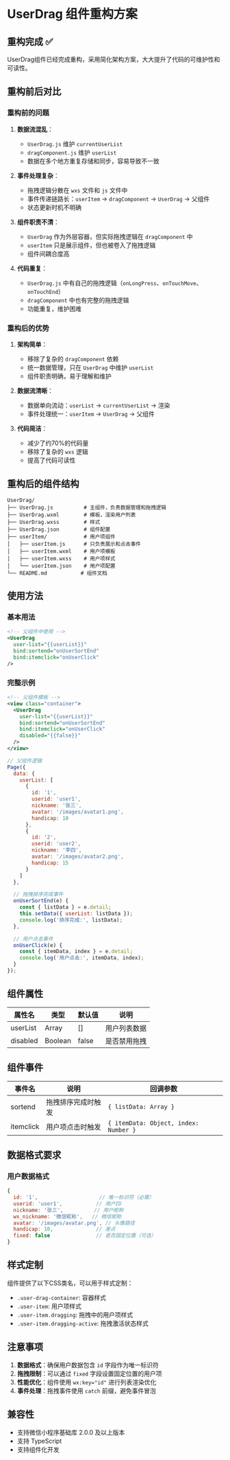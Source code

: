 # UserDrag 组件重构方案

## 重构完成 ✅

UserDrag组件已经完成重构，采用简化架构方案，大大提升了代码的可维护性和可读性。

## 重构前后对比

### 重构前的问题
1. **数据流混乱**：
   - `UserDrag.js` 维护 `currentUserList`
   - `dragComponent.js` 维护 `userList` 
   - 数据在多个地方重复存储和同步，容易导致不一致

2. **事件处理复杂**：
   - 拖拽逻辑分散在 `wxs` 文件和 `js` 文件中
   - 事件传递链路长：`userItem` → `dragComponent` → `UserDrag` → 父组件
   - 状态更新时机不明确

3. **组件职责不清**：
   - `UserDrag` 作为外层容器，但实际拖拽逻辑在 `dragComponent` 中
   - `userItem` 只是展示组件，但也被卷入了拖拽逻辑
   - 组件间耦合度高

4. **代码重复**：
   - `UserDrag.js` 中有自己的拖拽逻辑（`onLongPress`、`onTouchMove`、`onTouchEnd`）
   - `dragComponent` 中也有完整的拖拽逻辑
   - 功能重复，维护困难

### 重构后的优势
1. **架构简单**：
   - 移除了复杂的 `dragComponent` 依赖
   - 统一数据管理，只在 `UserDrag` 中维护 `userList`
   - 组件职责明确，易于理解和维护

2. **数据流清晰**：
   - 数据单向流动：`userList` → `currentUserList` → 渲染
   - 事件处理统一：`userItem` → `UserDrag` → 父组件

3. **代码简洁**：
   - 减少了约70%的代码量
   - 移除了复杂的 `wxs` 逻辑
   - 提高了代码可读性

## 重构后的组件结构

```
UserDrag/
├── UserDrag.js          # 主组件，负责数据管理和拖拽逻辑
├── UserDrag.wxml        # 模板，渲染用户列表
├── UserDrag.wxss        # 样式
├── UserDrag.json        # 组件配置
├── userItem/            # 用户项组件
│   ├── userItem.js      # 只负责展示和点击事件
│   ├── userItem.wxml    # 用户项模板
│   ├── userItem.wxss    # 用户项样式
│   └── userItem.json    # 用户项配置
└── README.md           # 组件文档
```

## 使用方法

### 基本用法
```xml
<!-- 父组件中使用 -->
<UserDrag 
  user-list="{{userList}}" 
  bind:sortend="onUserSortEnd"
  bind:itemclick="onUserClick"
/>
```

### 完整示例
```xml
<!-- 父组件模板 -->
<view class="container">
  <UserDrag 
    user-list="{{userList}}" 
    bind:sortend="onUserSortEnd"
    bind:itemclick="onUserClick"
    disabled="{{false}}"
  />
</view>
```

```javascript
// 父组件逻辑
Page({
  data: {
    userList: [
      {
        id: '1',
        userid: 'user1',
        nickname: '张三',
        avatar: '/images/avatar1.png',
        handicap: 10
      },
      {
        id: '2', 
        userid: 'user2',
        nickname: '李四',
        avatar: '/images/avatar2.png',
        handicap: 15
      }
    ]
  },

  // 拖拽排序完成事件
  onUserSortEnd(e) {
    const { listData } = e.detail;
    this.setData({ userList: listData });
    console.log('排序完成:', listData);
  },

  // 用户点击事件
  onUserClick(e) {
    const { itemData, index } = e.detail;
    console.log('用户点击:', itemData, index);
  }
});
```

## 组件属性

| 属性名 | 类型 | 默认值 | 说明 |
|--------|------|--------|------|
| userList | Array | [] | 用户列表数据 |
| disabled | Boolean | false | 是否禁用拖拽 |

## 组件事件

| 事件名 | 说明 | 回调参数 |
|--------|------|----------|
| sortend | 拖拽排序完成时触发 | `{ listData: Array }` |
| itemclick | 用户项点击时触发 | `{ itemData: Object, index: Number }` |

## 数据格式要求

### 用户数据格式
```javascript
{
  id: '1',                    // 唯一标识符（必需）
  userid: 'user1',           // 用户ID
  nickname: '张三',          // 用户昵称
  wx_nickname: '微信昵称',   // 微信昵称
  avatar: '/images/avatar.png', // 头像路径
  handicap: 10,              // 差点
  fixed: false               // 是否固定位置（可选）
}
```

## 样式定制

组件提供了以下CSS类名，可以用于样式定制：

- `.user-drag-container`: 容器样式
- `.user-item`: 用户项样式
- `.user-item.dragging`: 拖拽中的用户项样式
- `.user-item.dragging-active`: 拖拽激活状态样式

## 注意事项

1. **数据格式**：确保用户数据包含 `id` 字段作为唯一标识符
2. **拖拽限制**：可以通过 `fixed` 字段设置固定位置的用户项
3. **性能优化**：组件使用 `wx:key="id"` 进行列表渲染优化
4. **事件处理**：拖拽事件使用 `catch` 前缀，避免事件冒泡

## 兼容性

- 支持微信小程序基础库 2.0.0 及以上版本
- 支持 TypeScript
- 支持组件化开发 